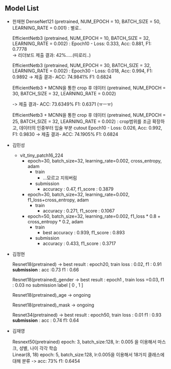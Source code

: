 ## Model List

* 한재현
    DenseNet121 (pretrained, NUM_EPOCH = 10, BATCH_SIZE = 50, LEARNING_RATE = 0.001)
    : 별로..
    
    EfficientNetb3 (pretrained, NUM_EPOCH = 10, BATCH_SIZE = 32, LEARNING_RATE = 0.002) 
    : Epoch10 - Loss: 0.333, Acc: 0.881, F1: 0.7778   
    -> 리더보드 제출 결과: 42%.....(띠로리..)
    
    EfficientNetb3 (pretrained, NUM_EPOCH = 30, BATCH_SIZE = 32, LEARNING_RATE = 0.002) 
    : Epoch30 - Loss: 0.018, Acc: 0.994, F1: 0.9892
    -> 제출 결과- ACC: 74.9841%	F1: 0.6824
    
    EfficientNetb3 + MCNN을 통한 crop 후 데이터 (pretrained, NUM_EPOCH = 30, BATCH_SIZE = 32, LEARNING_RATE = 0.002) 
    
    -> 제출 결과- ACC: 73.6349%	F1: 0.6371   (ㅠㅡㅠ)

    EfficientNetb3 + MCNN을 통한 crop 후 데이터 (pretrained, NUM_EPOCH = 25, BATCH_SIZE = 32, LEARNING_RATE = 0.002) 
    : crop범위를 조금 확장하고, 데이터의 인중부터 입술 부분 cutout
    Epoch10 - Loss: 0.026, Acc: 0.992, F1: 0.9830
    -> 제출 결과- ACC: 74.1905% F1: 0.6824  
* 김민성
    - vit_tiny_patch16_224
        - epoch=30, batch_size=32, learning_rate=0.002, cross_entropy, adam
            - train
                - ...모르고 지워버림
            - submission
                - accuracy : 0.47, f1_score : 0.3879
        - epoch=30, batch_size=32, learning_rate=0.002, f1_loss+cross_entropy, adam
            - train
                - accuracy : 0.271, f1_score : 0.1067
        - epoch=50, batch_size=32, learning_rate=0.002, f1_loss * 0.8 + cross_entropy * 0.2, adam
            - train
                - best accuracy : 0.939, f1_score : 0.893
            - submission
                - accuracy : 0.433, f1_score : 0.3717
    

* 김정현

    Resnet18(pretrained) -> best result : epoch20, train loss : 0.02, f1 : 0.91 **submission** : acc :0.73 f1 : 0.66

    Resnet18(pretrained)_gender -> best result : epoch1 , train loss =0.03, f1 : 0.03 no submission label [ 0 , 1 ]
    
    Resnet18(pretrained)_age -> ongoing
    
    Resnet18(pretrained)_mask -> ongoing
    
    Resnet34(pretrained) -> best result : epoch50, train loss : 0.01 f1 : 0.93 **submission** : acc : 0.74 f1: 0.64
    
    

* 김재영  

    Resnext50(pretrained) epoch: 3, batch_size:128, lr: 0.005 을 이용해서 마스크, 성별, 나이 각각 학습  
    Linear(8, 18) epoch: 5, batch_size:128, lr:0.005을 이용해서 18가지 클래스에 대해 분류 -> acc: 73%	f1: 0.6454  
